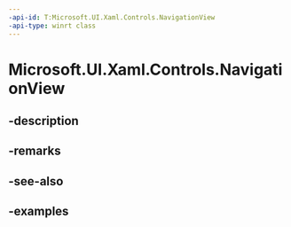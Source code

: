 ```yaml
---
-api-id: T:Microsoft.UI.Xaml.Controls.NavigationView
-api-type: winrt class
---
```


<!-- Class syntax.
public class NavigationView : ContentControl, ContentControl
-->

# Microsoft.UI.Xaml.Controls.NavigationView

## -description

## -remarks

## -see-also

## -examples

